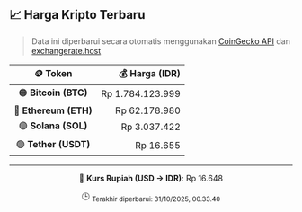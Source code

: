 

<!-- HARGA_KRIPTO -->
## 📈 Harga Kripto Terbaru

> Data ini diperbarui secara otomatis menggunakan [CoinGecko API](https://www.coingecko.com/) dan [exchangerate.host](https://exchangerate.host/)

<div align="center">

| 🪙 Token | 💰 Harga (IDR) |
|:------:|---------------:|
| 🟠 **Bitcoin (BTC)**   | Rp 1.784.123.999 |
| 🔵 **Ethereum (ETH)**  | Rp 62.178.980 |
| 🟣 **Solana (SOL)**    | Rp 3.037.422 |
| 🟢 **Tether (USDT)**   | Rp 16.655 |

---

💱 **Kurs Rupiah (USD → IDR)**: Rp 16.648

🕒 <sub>Terakhir diperbarui: 31/10/2025, 00.33.40</sub>

</div>
<!-- /HARGA_KRIPTO -->